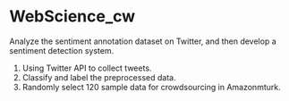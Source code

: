 # WebScience_cw
Analyze the sentiment annotation dataset on Twitter, and then develop a sentiment detection system. 
1. Using Twitter API to collect tweets. 
2. Classify and label the preprocessed data. 
3. Randomly select 120 sample data for crowdsourcing in Amazonmturk.
